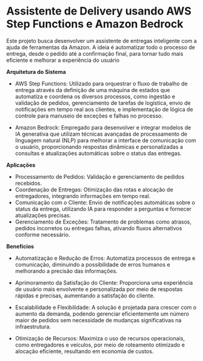 # Assistente de Delivery usando **AWS Step Functions** e **Amazon Bedrock**

Este projeto busca desenvolver um assistente de entregas inteligente com a ajuda de ferramentas da Amazon. A ideia é automatizar todo o processo de entrega, desde o pedido até a confirmação final, para tornar tudo mais eficiente e melhorar a experiência do usuário


**Arquitetura do Sistema**
- AWS Step Functions: Utilizado para orquestrar o fluxo de trabalho de entrega através da definição de uma máquina de estados que automatiza e coordena os diversos processos, como ingestão e validação de pedidos, gerenciamento de tarefas de logística, envio de notificações em tempo real aos clientes, e implementação de lógica de controle para manuseio de exceções e falhas no processo.

- Amazon Bedrock: Empregado para desenvolver e integrar modelos de IA generativa que utilizam técnicas avançadas de processamento de linguagem natural (NLP) para melhorar a interface de comunicação com o usuário, proporcionando respostas dinâmicas e personalizadas a consultas e atualizações automáticas sobre o status das entregas.


**Aplicações**
- Processamento de Pedidos: Validação e gerenciamento de pedidos recebidos.
- Coordenação de Entregas: Otimização das rotas e alocação de entregadores, integrando informações em tempo real.
- Comunicação com o Cliente: Envio de notificações automáticas sobre o status da entrega, utilizando IA para responder a perguntas e fornecer atualizações precisas.
- Gerenciamento de Exceções: Tratamento de problemas como atrasos, pedidos incorretos ou entregas falhas, ativando fluxos alternativos conforme necessário.

**Benefícios**
- Automatização e Redução de Erros: Automatiza processos de entrega e comunicação, diminuindo a possibilidade de erros humanos e melhorando a precisão das informações.

- Aprimoramento da Satisfação do Cliente: Proporciona uma experiência de usuário mais envolvente e personalizada por meio de respostas rápidas e precisas, aumentando a satisfação do cliente.

- Escalabilidade e Flexibilidade: A solução é projetada para crescer com o aumento da demanda, podendo gerenciar eficientemente um número maior de pedidos sem necessidade de mudanças significativas na infraestrutura.

- Otimização de Recursos: Maximiza o uso de recursos operacionais, como entregadores e veículos, por meio de roteamento otimizado e alocação eficiente, resultando em economia de custos.